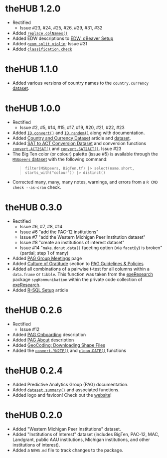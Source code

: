 
# theHUB 1.2.0

* Rectified
  - Issue #23, #24, #25, #26, #29, #31, #32
* Added [`replace.colNames()`](https://thehopefulbox.com/reference/replace.colNames.html)
* Added EDW descriptions to [EDW: dBeaver Setup](https://thehopefulbox.com/articles/EDW_dBeaverSetup.html)
* Added [`geom_split_violin`](https://thehopefulbox.com/reference/geom_split_violin.html); Issue #31
* Added [`classification.check`](https://thehopefulbox.com/reference/classification.check.html)


# theHUB 1.1.0

 * Added various versions of country names to the `country.currency` [dataset](https://thehopefulbox.com/reference/country.currency.html).


# theHUB 1.0.0

* Rectified
  - Issue #2, #5, #14, #15, #17, #19, #20, #21, #22, #23
* Added [`ID.convert()`](https://thehopefulbox.com/reference/ID.convert.html) and [`ID.random()`](https://thehopefulbox.com/reference/ID.random.html) along with documentation.
* Added [Country and Currency Dataset](https://thehopefulbox.com/articles/Datasets_CountryCurrency) article and [dataset](https://thehopefulbox.com/reference/country.currency.html).
* Added [SAT to ACT Conversion Dataset](https://thehopefulbox.com/reference/ACT.2.SAT.html) and conversion functions [`convert.ACT2SAT()`](https://thehopefulbox.com/reference/convert.ACT2SAT.html) and [`convert.SAT2ACT()`](https://thehopefulbox.com/reference/convert.SAT2ACT.html). Issue #23
* The Big Ten color (or colour) palette (issue #5) is available through the [`MSUpeers` dataset](https://thehopefulbox.com/reference/MSUpeers.html) with the following command:
  > `filter(MSUpeers, BigTen.tf) |> select(name.short, starts_with("colour")) |> distinct()`
* Corrected many, many, many notes, warnings, and errors from a `R CMD check --as-cran` check.


# theHUB 0.3.0

* Rectified
  - Issue #6, #7, #8, #14
  - Issue #6 "add the PAC-12 institutions"
  - Issue #7 "add the Western Michigan Peer Institution dataset"
  - Issue #8 "create an institutions of interest dataset"
  - Issue #14 "`make.donut.data()` faceting option (via `facetBy`) is broken" (partial; step 1 of many)
* Added [PAG Group Meetings](./vignettes/web_only/PAG_GroupMeetings.html) page
* Added [Culture of Gratitude](http://thehopefulbox.com/articles/web_only/PAG_GuidelinesAndPolicies.html#culture-of-gratitude) section to [PAG Guidelines & Policies](http://thehopefulbox.com/articles/web_only/PAG_GuidelinesAndPolicies.html)
* Added all combinations of a pairwise t-test for all columns within a `data.frame` or `tibble`. This function was taken from the [exeResearch](http://exeResearch.com) package `sygKommunikation` within the private code collection of [exeResearch](https://github.com/exeResearch).
* Added [R-SQL Setup](./vignettes/web_only/EDW_R-SQLsetup.html) article


# theHUB 0.2.6

* Rectified 
  - Issue #12
* Added [PAG Onboarding](./vignettes/web_only/PAG_Onboarding.html) description
* Added [PAG About](./vignettes/web_only/PAG_About.html) description
* Added [GeoCoding: Downloading Shape Files](./vignettes/GeoCoding_DownloadShapeFiles.html)
* Added the [`convert.YN2TF()`](https://thehopefulbox.com/reference/convert.YN2TF.html) and [`clean.DATE()`](https://thehopefulbox.com/reference/clean.DATE.html) functions


# theHUB 0.2.4

* Added Predictive Analytics Group (PAG) documentation.
* Added [`dataset.summary()`](https://thehopefulbox.com/reference/dataset.summary.html) and associated functions.
* Added logo and favicon! Check out the [website](https://thehopefulbox.com)!


# theHUB 0.2.0

* Added "Western Michigan Peer Institutions" dataset.
* Added "Institutions of Interest" dataset (includes BigTen, PAC-12, MAC, Landgrant, public AAU institutions, Michigan institutions, and other institutions of interest).
* Added a `NEWS.md` file to track changes to the package.
